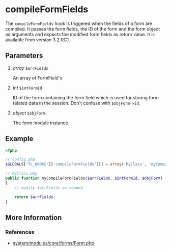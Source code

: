 # compileFormFields #

The `compileFormFields` hook is triggered when the fields of a form are compiled.
It passes the form fields, the ID of the form and the form object as arguments
and expects the modified form fields as return value.
It is available from version 3.2.RC1.


## Parameters ##

1. *array* `$arrFields`

	An array of FormField's

2. *int* `$intFormId`

	ID of the form containing the form field which is used for storing form related data in the session.
	Don't confuse with `$objForm->id`.

3. *object* `$objForm`

	The form module instance.


## Example ##

```php
<?php

// config.php
$GLOBALS['TL_HOOKS']['compileFormFields'][] = array('MyClass', 'myCompileFormFields');

// MyClass.php
public function myCompileFormFields($arrFields, $intFormId, $objForm)
{
    // modify $arrFields as needed

    return $arrFields;
}
```

## More Information ##


### References ###

- [system/modules/core/forms/Form.php](https://github.com/contao/core/blob/support/3.2/system/modules/core/forms/Form.php#L98)
